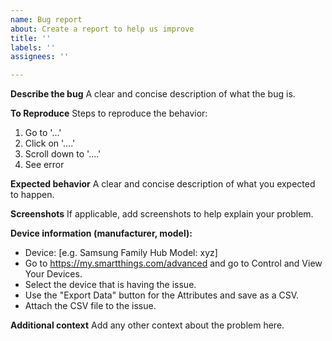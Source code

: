 ```yaml
---
name: Bug report
about: Create a report to help us improve
title: ''
labels: ''
assignees: ''

---
```


**Describe the bug**
A clear and concise description of what the bug is.

**To Reproduce**
Steps to reproduce the behavior:
1. Go to '...'
2. Click on '....'
3. Scroll down to '....'
4. See error

**Expected behavior**
A clear and concise description of what you expected to happen.

**Screenshots**
If applicable, add screenshots to help explain your problem.

**Device information (manufacturer, model):**
 - Device: [e.g. Samsung Family Hub Model: xyz]
 - Go to https://my.smartthings.com/advanced and go to Control and View Your Devices. 
 - Select the device that is having the issue. 
 - Use the "Export Data" button for the Attributes and save as a CSV.
 - Attach the CSV file to the issue.

**Additional context**
Add any other context about the problem here.
